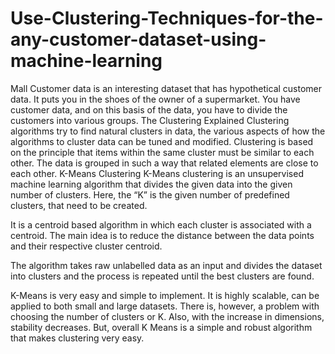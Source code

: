 # Use-Clustering-Techniques-for-the-any-customer-dataset-using-machine-learning
Mall Customer data is an interesting dataset that has hypothetical customer data. It puts you in the shoes of the owner of a supermarket. You have customer data, and on this basis of the data, you have to divide the customers into various groups.
The Clustering Explained
Clustering algorithms try to find natural clusters in data, the various aspects of how the algorithms to cluster data can be tuned and modified. Clustering is based on the principle that items within the same cluster must be similar to each other. The data is grouped in such a way that related elements are close to each other.
K-Means Clustering
K-Means clustering is an unsupervised machine learning algorithm that divides the given data into the given number of clusters. Here, the “K” is the given number of predefined clusters, that need to be created.

It is a centroid based algorithm in which each cluster is associated with a centroid. The main idea is to reduce the distance between the data points and their respective cluster centroid.

The algorithm takes raw unlabelled data as an input and divides the dataset into clusters and the process is repeated until the best clusters are found.

K-Means is very easy and simple to implement. It is highly scalable, can be applied to both small and large datasets. There is, however, a problem with choosing the number of clusters or K. Also, with the increase in dimensions, stability decreases. But, overall K Means is a simple and robust algorithm that makes clustering very easy.
